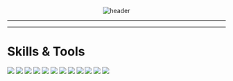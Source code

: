 
<div align="center">

  ![header](https://capsule-render.vercel.app/api?type=waving&color=timeGradient&height=270&section=header&text=Joochan&fontSize=80&animation=fadeIn&fontAlignY=40&desc=SEA:ME%20Introduce%20page&descSize=25)  
</div>

<!-- <div style="display: flex;">
  <img src="https://user-images.githubusercontent.com/54701846/218514918-2bf8248e-e1ac-4d33-bfcb-6682a57d33c3.png" alt="image" style="flex: 1; width:40%">
  <div style="flex: 2;">
    <h2 style="font-size: 120px; margin-top: 10px; margin-bottom: 10px;">Kim Joochan</h2>
    <ul style="flex: 2; padding: 30px; list-style-type: square;">
    <li style="font-size: 20px; margin-top: 25px; margin-bottom: 10px;">
        <a href="https://github.com/skamo3">Github</a>
    </li>
    <li style="font-size: 20px; margin-top: 25px; margin-bottom: 10px;">
        <a href="https://www.linkedin.com/in/joochan-kim-831051232/">LinkedIn</a>
    </li>
    </ul>
  </div>
</div> -->

---------------------------------------------------------


------------------------------
# Skills & Tools
<div>
  <p>
  <a href="https://42seoul.kr/seoul42/main/view" target="_blank"><img src="https://img.shields.io/badge/42Seoul-000000?style=flat-square&logo=42&logoColor=white"/></a>
  <a href="https://skamo.tistory.com/" target="_blank"><img src="https://img.shields.io/badge/BLOG-282828?style=flat-square&logo=Storyblok&logoColor=white"/></a>
  <a href="https://en.wikipedia.org/wiki/C_(programming_language)" target="_blank"><img src="https://img.shields.io/badge/C-A8B9CC?style=flat-square&logo=C&logoColor=white"/></a>
  <a href="https://cplusplus.com/" target="_blank"><img src="https://img.shields.io/badge/C++-00599C?style=flat-square&logo=Cplusplus&logoColor=white"/></a>
  <a href="https://www.python.org/" target="_blank"><img src="https://img.shields.io/badge/Python-3776AB?style=flat-square&logo=Python&logoColor=white"/></a>
  <a href="https://www.typescriptlang.org/" target="_blank"><img src="https://img.shields.io/badge/TypeScript-3178C6?style=flat-square&logo=TypeScript&logoColor=white"/></a>
  <a href="https://visualstudio.microsoft.com/" target="_blank"><img src="https://img.shields.io/badge/VisualStudio-5C2D91?style=flat-square&logo=VisualStudio&logoColor=white"/></a>
  <a href="https://www.unrealengine.com/" target="_blank"><img src="https://img.shields.io/badge/UnrealEngine-0E1128?style=flat-square&logo=UnrealEngine&logoColor=white"/></a>
  <a href="https://www.raspberrypi.com/" target="_blank"><img src="https://img.shields.io/badge/Raspberry Pi-A22846?style=flat-square&logo=Raspberry Pi&logoColor=white"/></a>
  <a href="https://www.qt.io/" target="_blank"><img src="https://img.shields.io/badge/Qt-41CD520?style=flat-square&logo=Qt&logoColor=white"/></a>
  <a href="https://www.github.com/" target="_blank"><img src="https://img.shields.io/badge/Github-181717?style=flat-square&logo=Github&logoColor=white"/></a>
  <a href="https://git-scm.com/" target="_blank"><img src="https://img.shields.io/badge/Git-F05032?style=flat-square&logo=Git&logoColor=white"/></a>
  </p>
</div>
